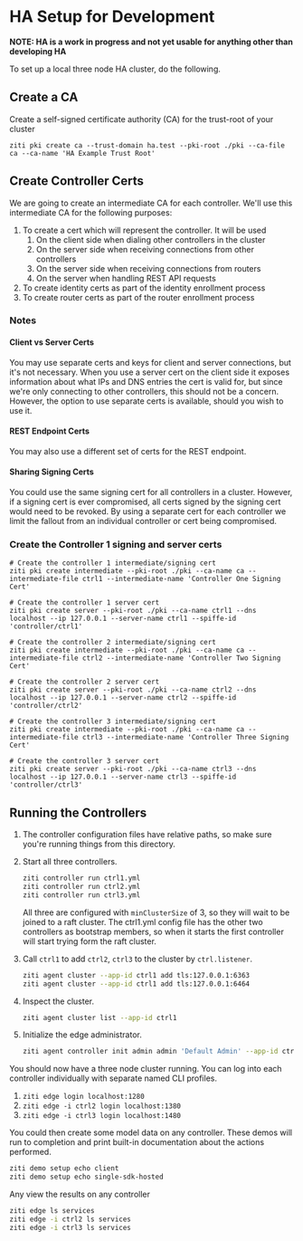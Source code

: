 # HA Setup for Development

**NOTE: HA is a work in progress and not yet usable for anything other than developing HA**

To set up a local three node HA cluster, do the following.

## Create a CA

Create a self-signed certificate authority (CA) for the trust-root of your cluster

```
ziti pki create ca --trust-domain ha.test --pki-root ./pki --ca-file ca --ca-name 'HA Example Trust Root'
```

## Create Controller Certs

We are going to create an intermediate CA for each controller. We'll use this intermediate CA
for the following purposes:

1. To create a cert which will represent the controller. It will be used
    1. On the client side when dialing other controllers in the cluster
    2. On the server side when receiving connections from other controllers
    3. On the server side when receiving connections from routers
    4. On the server when handling REST API requests
2. To create identity certs as part of the identity enrollment process
3. To create router certs as part of the router enrollment process

### Notes

#### Client vs Server Certs

You may use separate certs and keys for client and server connections, but it's not necessary.
When you use a server cert on the client side it exposes information about what IPs and DNS entries
the cert is valid for, but since we're only connecting to other controllers, this should not be
a concern. However, the option to use separate certs is available, should you wish to use it.

#### REST Endpoint Certs

You may also use a different set of certs for the REST endpoint.

#### Sharing Signing Certs

You could use the same signing cert for all controllers in a cluster. However, if a signing
cert is ever compromised, all certs signed by the signing cert would need to be revoked. By
using a separate cert for each controller we limit the fallout from an individual controller
or cert being compromised.

### Create the Controller 1 signing and server certs

```shell
# Create the controller 1 intermediate/signing cert
ziti pki create intermediate --pki-root ./pki --ca-name ca --intermediate-file ctrl1 --intermediate-name 'Controller One Signing Cert'

# Create the controller 1 server cert
ziti pki create server --pki-root ./pki --ca-name ctrl1 --dns localhost --ip 127.0.0.1 --server-name ctrl1 --spiffe-id 'controller/ctrl1'

# Create the controller 2 intermediate/signing cert
ziti pki create intermediate --pki-root ./pki --ca-name ca --intermediate-file ctrl2 --intermediate-name 'Controller Two Signing Cert'

# Create the controller 2 server cert
ziti pki create server --pki-root ./pki --ca-name ctrl2 --dns localhost --ip 127.0.0.1 --server-name ctrl2 --spiffe-id 'controller/ctrl2'

# Create the controller 3 intermediate/signing cert
ziti pki create intermediate --pki-root ./pki --ca-name ca --intermediate-file ctrl3 --intermediate-name 'Controller Three Signing Cert'

# Create the controller 3 server cert
ziti pki create server --pki-root ./pki --ca-name ctrl3 --dns localhost --ip 127.0.0.1 --server-name ctrl3 --spiffe-id 'controller/ctrl3'
```

## Running the Controllers

1. The controller configuration files have relative paths, so make sure you're running things from this directory.
2. Start all three controllers.

    ```bash
    ziti controller run ctrl1.yml
    ziti controller run ctrl2.yml
    ziti controller run ctrl3.yml
    ```

    All three are configured with `minClusterSize` of 3, so they will wait to be joined to a raft cluster.
    The ctrl1.yml config file has the other two controllers as bootstrap members, so when it starts the first
    controller will start trying form the raft cluster.

3. Call `ctrl1` to add `ctrl2`, `ctrl3` to the cluster by `ctrl.listener`.

    ```bash
    ziti agent cluster --app-id ctrl1 add tls:127.0.0.1:6363
    ziti agent cluster --app-id ctrl1 add tls:127.0.0.1:6464
    ```

4. Inspect the cluster.

    ```bash
    ziti agent cluster list --app-id ctrl1
    ```

5. Initialize the edge administrator.

    ```bash
    ziti agent controller init admin admin 'Default Admin' --app-id ctrl1
    ```

You should now have a three node cluster running. You can log into each controller individually with separate named CLI profiles.

1. `ziti edge login localhost:1280`
2. `ziti edge -i ctrl2 login localhost:1380`
3. `ziti edge -i ctrl3 login localhost:1480`

You could then create some model data on any controller. These demos will run to completion and print built-in
documentation about the actions performed.

```bash
ziti demo setup echo client 
ziti demo setup echo single-sdk-hosted
```

Any view the results on any controller

```bash
ziti edge ls services
ziti edge -i ctrl2 ls services
ziti edge -i ctrl3 ls services
```
